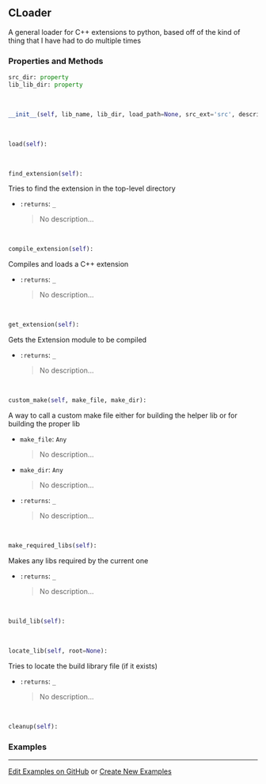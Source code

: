 ## <a id="RynLib.RynUtils.CLoader.CLoader">CLoader</a>
A general loader for C++ extensions to python, based off of the kind of thing that I have had to do multiple times

### Properties and Methods
```python
src_dir: property
lib_lib_dir: property
```
<a id="RynLib.RynUtils.CLoader.CLoader.__init__">&nbsp;</a>
```python
__init__(self, lib_name, lib_dir, load_path=None, src_ext='src', description='An extension module', version='1.0.0', include_dirs=None, runtime_dirs=None, linked_libs=None, macros=None, extra_link_args=None, extra_compile_args=None, extra_objects=None, source_files=None, build_script=None, requires_make=False, out_dir=None, cleanup_build=True): 
```

<a id="RynLib.RynUtils.CLoader.CLoader.load">&nbsp;</a>
```python
load(self): 
```

<a id="RynLib.RynUtils.CLoader.CLoader.find_extension">&nbsp;</a>
```python
find_extension(self): 
```
Tries to find the extension in the top-level directory
- `:returns`: `_`
    >No description...

<a id="RynLib.RynUtils.CLoader.CLoader.compile_extension">&nbsp;</a>
```python
compile_extension(self): 
```
Compiles and loads a C++ extension
- `:returns`: `_`
    >No description...

<a id="RynLib.RynUtils.CLoader.CLoader.get_extension">&nbsp;</a>
```python
get_extension(self): 
```
Gets the Extension module to be compiled
- `:returns`: `_`
    >No description...

<a id="RynLib.RynUtils.CLoader.CLoader.custom_make">&nbsp;</a>
```python
custom_make(self, make_file, make_dir): 
```
A way to call a custom make file either for building the helper lib or for building the proper lib
- `make_file`: `Any`
    >No description...
- `make_dir`: `Any`
    >No description...
- `:returns`: `_`
    >No description...

<a id="RynLib.RynUtils.CLoader.CLoader.make_required_libs">&nbsp;</a>
```python
make_required_libs(self): 
```
Makes any libs required by the current one
- `:returns`: `_`
    >No description...

<a id="RynLib.RynUtils.CLoader.CLoader.build_lib">&nbsp;</a>
```python
build_lib(self): 
```

<a id="RynLib.RynUtils.CLoader.CLoader.locate_lib">&nbsp;</a>
```python
locate_lib(self, root=None): 
```
Tries to locate the build library file (if it exists)
- `:returns`: `_`
    >No description...

<a id="RynLib.RynUtils.CLoader.CLoader.cleanup">&nbsp;</a>
```python
cleanup(self): 
```

### Examples


___

[Edit Examples on GitHub](https://github.com/McCoyGroup/References/edit/gh-pages/Documentation/examples/RynLib/RynUtils/CLoader/CLoader.md) or 
[Create New Examples](https://github.com/McCoyGroup/References/new/gh-pages/?filename=Documentation/examples/RynLib/RynUtils/CLoader/CLoader.md)